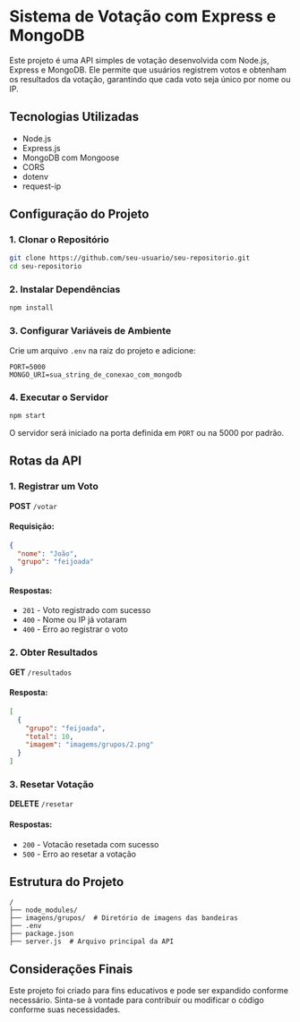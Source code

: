 # Sistema de Votação com Express e MongoDB

Este projeto é uma API simples de votação desenvolvida com Node.js, Express e MongoDB. Ele permite que usuários registrem votos e obtenham os resultados da votação, garantindo que cada voto seja único por nome ou IP.

## Tecnologias Utilizadas
- Node.js
- Express.js
- MongoDB com Mongoose
- CORS
- dotenv
- request-ip

## Configuração do Projeto
### 1. Clonar o Repositório
```bash
git clone https://github.com/seu-usuario/seu-repositorio.git
cd seu-repositorio
```

### 2. Instalar Dependências
```bash
npm install
```

### 3. Configurar Variáveis de Ambiente
Crie um arquivo `.env` na raiz do projeto e adicione:
```
PORT=5000
MONGO_URI=sua_string_de_conexao_com_mongodb
```

### 4. Executar o Servidor
```bash
npm start
```
O servidor será iniciado na porta definida em `PORT` ou na 5000 por padrão.

## Rotas da API
### 1. Registrar um Voto
**POST** `/votar`
#### Requisição:
```json
{
  "nome": "João",
  "grupo": "feijoada"
}
```
#### Respostas:
- `201` - Voto registrado com sucesso
- `400` - Nome ou IP já votaram
- `400` - Erro ao registrar o voto

### 2. Obter Resultados
**GET** `/resultados`
#### Resposta:
```json
[
  {
    "grupo": "feijoada",
    "total": 10,
    "imagem": "imagems/grupos/2.png"
  }
]
```

### 3. Resetar Votação
**DELETE** `/resetar`
#### Respostas:
- `200` - Votacão resetada com sucesso
- `500` - Erro ao resetar a votação

## Estrutura do Projeto
```
/
├── node_modules/
├── imagens/grupos/  # Diretório de imagens das bandeiras
├── .env
├── package.json
├── server.js  # Arquivo principal da API
```

## Considerações Finais
Este projeto foi criado para fins educativos e pode ser expandido conforme necessário. Sinta-se à vontade para contribuir ou modificar o código conforme suas necessidades.
